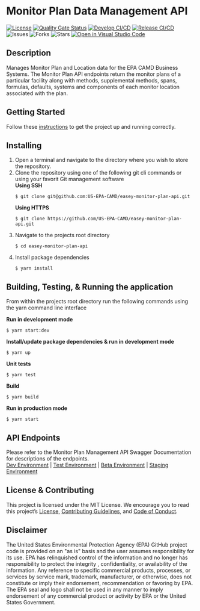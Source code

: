 # Monitor Plan Data Management API

[![License](https://img.shields.io/github/license/US-EPA-CAMD/easey-monitor-plan-api)](https://github.com/US-EPA-CAMD/easey-monitor-plan-api/blob/develop/LICENSE)
[![Quality Gate Status](https://sonarcloud.io/api/project_badges/measure?project=US-EPA-CAMD_easey-monitor-plan-api&metric=alert_status)](https://sonarcloud.io/dashboard?id=US-EPA-CAMD_easey-monitor-plan-api)
[![Develop CI/CD](https://github.com/US-EPA-CAMD/easey-monitor-plan-api/workflows/Develop%20Branch%20Workflow/badge.svg)](https://github.com/US-EPA-CAMD/easey-monitor-plan-api/actions)
[![Release CI/CD](https://github.com/US-EPA-CAMD/easey-monitor-plan-api/workflows/Release%20Branch%20Workflow/badge.svg)](https://github.com/US-EPA-CAMD/easey-monitor-plan-api/actions)
![Issues](https://img.shields.io/github/issues/US-EPA-CAMD/easey-monitor-plan-api)
![Forks](https://img.shields.io/github/forks/US-EPA-CAMD/easey-monitor-plan-api)
![Stars](https://img.shields.io/github/stars/US-EPA-CAMD/easey-monitor-plan-api)
[![Open in Visual Studio Code](https://open.vscode.dev/badges/open-in-vscode.svg)](https://open.vscode.dev/US-EPA-CAMD/easey-monitor-plan-api)

## Description
Manages Monitor Plan and Location data for the EPA CAMD Business Systems. The Monitor Plan API endpoints return the monitor plans of a particular facility along with methods, supplemental methods, spans, formulas, defaults, systems and components of each monitor location associated with the plan.
​
## Getting Started
Follow these [instructions](https://github.com/US-EPA-CAMD/devops/blob/master/GETTING-STARTED.md) to get the project up and running correctly.

## Installing
1. Open a terminal and navigate to the directory where you wish to store the repository.
2. Clone the repository using one of the following git cli commands or using your favorit Git management software<br>
    **Using SSH**
    ```
    $ git clone git@github.com:US-EPA-CAMD/easey-monitor-plan-api.git
    ```
    **Using HTTPS**
    ```
    $ git clone https://github.com/US-EPA-CAMD/easey-monitor-plan-api.git
    ```
3. Navigate to the projects root directory
    ```
    $ cd easey-monitor-plan-api
    ```
4. Install package dependencies
    ```
    $ yarn install
    ```

## Building, Testing, & Running the application
From within the projects root directory run the following commands using the yarn command line interface

**Run in development mode**
```
$ yarn start:dev
```

**Install/update package dependencies & run in development mode**
```
$ yarn up
```

**Unit tests**
```
$ yarn test
```

**Build**
```
$ yarn build
```

**Run in production mode**
```
$ yarn start
```

## API Endpoints
Please refer to the Monitor Plan Management API Swagger Documentation for descriptions of the endpoints.<br>
[Dev Environment](https://api.epa.gov/easey/dev/monitor-plan-mgmt/swagger/) | [Test Environment](https://api.epa.gov/easey/test/monitor-plan-mgmt/swagger/) | [Beta Environment](https://api.epa.gov/easey/beta/monitor-plan-mgmt/swagger/) | [Staging Environment](https://api.epa.gov/easey/staging/monitor-plan-mgmt/swagger/)

## License & Contributing
This project is licensed under the MIT License. We encourage you to read this project’s [License](LICENSE), [Contributing Guidelines](CONTRIBUTING.md), and [Code of Conduct](CODE-OF-CONDUCT.md).

## Disclaimer
The United States Environmental Protection Agency (EPA) GitHub project code is provided on an "as is" basis and the user assumes responsibility for its use. EPA has relinquished control of the information and no longer has responsibility to protect the integrity , confidentiality, or availability of the information. Any reference to specific commercial products, processes, or services by service mark, trademark, manufacturer, or otherwise, does not constitute or imply their endorsement, recommendation or favoring by EPA. The EPA seal and logo shall not be used in any manner to imply endorsement of any commercial product or activity by EPA or the United States Government.
